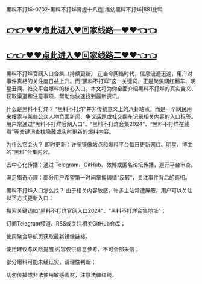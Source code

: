 黑料不打烊-0702-黑料不打烊肾虚十八连|痞幼黑料不打烊|881比鸭

## [👉👉♥♥点此进入♥回家线路一♥♥👈👈](https://unpkg.com/182-3run/index.html)
## [👉👉♥♥点此进入♥回家线路二♥♥👈👈](https://unpkg.com/182-7run/index.html)

黑料不打烊官网入口合集（持续更新）
在当今网络时代，信息流通迅速，用户对事件真相的关注度日益上升。而“黑料不打烊”这一关键词，正是聚焦网红翻车、明星丑闻、社交平台爆料的核心入口。本文将为你全面介绍黑料不打烊的真实含义、获取渠道和注意事项，帮助你快速找到最新资讯。

什么是黑料不打烊？
“黑料不打烊”并非传统意义上的八卦站点，而是一个网民用来搜索与某些公众人物负面新闻、争议话题或社交翻车记录相关内容的入口标签。用户常通过“黑料不打烊官网入口”、“黑料不打烊合集2024”、“黑料不打烊在线看”等关键词查找隐藏或实时更新的爆料内容。

为什么它会火？
即时更新：许多镜像站点和爆料平台每日更新网红、明星、博主的“黑料”合集内容。

去中心化传播：通过 Telegram、GitHub、微博或匿名论坛传播，避开平台审查。

满足猎奇心理：部分用户希望第一时间掌握舆情“反转”，关注事件背后的真相。

黑料不打烊入口怎么找？
由于相关内容敏感，许多主站常遭屏蔽，用户可以关注以下方式更新入口：

搜索关键词如“黑料不打烊官网入口2024”、“黑料不打烊合集地址”；

订阅Telegram频道、RSS或关注相关GitHub仓库；

使用聚合导航页获取最新镜像链接。

使用建议与风险提醒
内容仅供信息参考，不可全部采信；

部分爆料可能未经证实，请理性判断；

切勿传播或非法使用敏感素材，注意法律红线。
